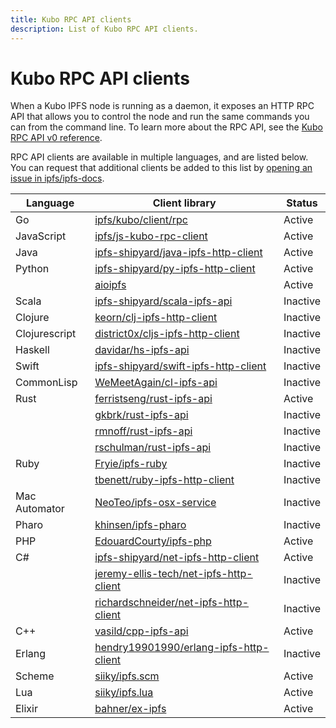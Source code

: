 ```yaml
---
title: Kubo RPC API clients
description: List of Kubo RPC API clients.
---
```


# Kubo RPC API clients

When a Kubo IPFS node is running as a daemon, it exposes an HTTP RPC API that allows you to control the node and run the same commands you can from the command line. To learn more about the RPC API, see the [Kubo RPC API v0 reference](./kubo/rpc.md).

RPC API clients are available in multiple languages, and are listed below. You can request that additional clients be added to this list by [opening an issue in ipfs/ipfs-docs](https://github.com/ipfs/ipfs-docs/issues/new?assignees=&labels=need%2Ftriage&projects=&template=open_an_issue.md&title=).


| Language      | Client library                                            | Status              |
|---------------|-----------------------------------------------------------|---------------------|
| Go            | [ipfs/kubo/client/rpc](https://pkg.go.dev/github.com/ipfs/kubo/client/rpc)                | Active              |
| JavaScript    | [ipfs/js-kubo-rpc-client](https://www.npmjs.com/package/kubo-rpc-client)  | Active |
| Java          | [ipfs-shipyard/java-ipfs-http-client](https://github.com/ipfs-shipyard/java-ipfs-http-client)     | Active              |
| Python        | [ipfs-shipyard/py-ipfs-http-client](https://github.com/ipfs-shipyard/py-ipfs-http-client)       | Active |
|               | [aioipfs](https://gitlab.com/cipres/aioipfs)              | Active              |
| Scala         | [ipfs-shipyard/scala-ipfs-api](https://github.com/ipfs-shipyard/scala-ipfs-api)            | Inactive |
| Clojure       | [keorn/clj-ipfs-http-client](https://github.com/keorn/clj-ipfs-http-client)              | Inactive |
| Clojurescript | [district0x/cljs-ipfs-http-client](https://github.com/district0x/cljs-ipfs-http-client)  | Inactive |
| Haskell       | [davidar/hs-ipfs-api](https://github.com/davidar/hs-ipfs-api)                     | Inactive |
| Swift         | [ipfs-shipyard/swift-ipfs-http-client](https://github.com/ipfs-shipyard/swift-ipfs-http-client)    | Inactive |
| CommonLisp    | [WeMeetAgain/cl-ipfs-api](https://github.com/WeMeetAgain/cl-ipfs-api)                 | Inactive |
| Rust          | [ferristseng/rust-ipfs-api](https://github.com/ferristseng/rust-ipfs-api)               | Active |
|               | [gkbrk/rust-ipfs-api](https://github.com/gkbrk/rust-ipfs-api)                     | Inactive |
|               | [rmnoff/rust-ipfs-api](https://github.com/rmnoff/rust-ipfs-api)                    | Inactive |
|               | [rschulman/rust-ipfs-api](https://github.com/rschulman/rust-ipfs-api)                 | Inactive |
| Ruby          | [Fryie/ipfs-ruby](https://github.com/Fryie/ipfs-ruby)                         | Inactive |
|               | [tbenett/ruby-ipfs-http-client](https://github.com/tbenett/ruby-ipfs-http-client)           | Inactive   |
| Mac Automator | [NeoTeo/ipfs-osx-service](https://github.com/NeoTeo/ipfs-osx-service)                 | Inactive |
| Pharo         | [khinsen/ipfs-pharo](https://github.com/khinsen/ipfs-pharo)                      | Inactive   |
| PHP           |  [EdouardCourty/ipfs-php](https://github.com/EdouardCourty/ipfs-php)                | Active |
| C#            | [ipfs-shipyard/net-ipfs-http-client](https://github.com/ipfs-shipyard/net-ipfs-http-client) | Active |
|               | [jeremy-ellis-tech/net-ipfs-http-client](https://github.com/jeremy-ellis-tech/net-ipfs-http-client)  | Inactive |
|               | [richardschneider/net-ipfs-http-client](https://github.com/richardschneider/net-ipfs-http-client)   | Inactive   |
| C++           | [vasild/cpp-ipfs-api](https://github.com/vasild/cpp-ipfs-api)                    | Active   |
| Erlang        | [hendry19901990/erlang-ipfs-http-client](https://github.com/hendry19901990/erlang-ipfs-http-client) | Inactive |
| Scheme        | [siiky/ipfs.scm](https://git.sr.ht/~siiky/ipfs.scm) | Active |
| Lua           | [siiky/ipfs.lua](https://git.sr.ht/~siiky/ipfs.lua) | Active |
| Elixir        | [bahner/ex-ipfs](https://github.com/bahner/ex-ipfs) | Active |
